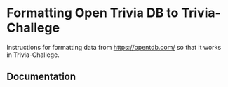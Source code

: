 # Formatting Open Trivia DB to Trivia-Challege

Instructions for formatting data from https://opentdb.com/ so that it works in Trivia-Challege.

## Documentation

